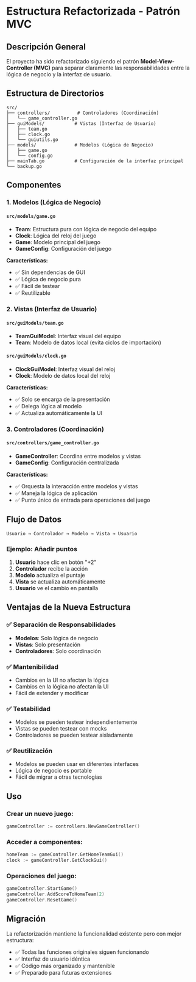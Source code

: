 # Estructura Refactorizada - Patrón MVC

## Descripción General

El proyecto ha sido refactorizado siguiendo el patrón **Model-View-Controller (MVC)** para separar claramente las responsabilidades entre la lógica de negocio y la interfaz de usuario.

## Estructura de Directorios

```
src/
├── controllers/          # Controladores (Coordinación)
│   └── game_controller.go
├── guiModels/           # Vistas (Interfaz de Usuario)
│   ├── team.go
│   ├── clock.go
│   └── guiutils.go
├── models/              # Modelos (Lógica de Negocio)
│   ├── game.go
│   └── config.go
├── mainTab.go           # Configuración de la interfaz principal
└── backup.go
```

## Componentes

### 1. Modelos (Lógica de Negocio)

#### `src/models/game.go`

- **Team**: Estructura pura con lógica de negocio del equipo
- **Clock**: Lógica del reloj del juego
- **Game**: Modelo principal del juego
- **GameConfig**: Configuración del juego

**Características:**

- ✅ Sin dependencias de GUI
- ✅ Lógica de negocio pura
- ✅ Fácil de testear
- ✅ Reutilizable

### 2. Vistas (Interfaz de Usuario)

#### `src/guiModels/team.go`

- **TeamGuiModel**: Interfaz visual del equipo
- **Team**: Modelo de datos local (evita ciclos de importación)

#### `src/guiModels/clock.go`

- **ClockGuiModel**: Interfaz visual del reloj
- **Clock**: Modelo de datos local del reloj

**Características:**

- ✅ Solo se encarga de la presentación
- ✅ Delega lógica al modelo
- ✅ Actualiza automáticamente la UI

### 3. Controladores (Coordinación)

#### `src/controllers/game_controller.go`

- **GameController**: Coordina entre modelos y vistas
- **GameConfig**: Configuración centralizada

**Características:**

- ✅ Orquesta la interacción entre modelos y vistas
- ✅ Maneja la lógica de aplicación
- ✅ Punto único de entrada para operaciones del juego

## Flujo de Datos

```
Usuario → Controlador → Modelo → Vista → Usuario
```

### Ejemplo: Añadir puntos

1. **Usuario** hace clic en botón "+2"
2. **Controlador** recibe la acción
3. **Modelo** actualiza el puntaje
4. **Vista** se actualiza automáticamente
5. **Usuario** ve el cambio en pantalla

## Ventajas de la Nueva Estructura

### ✅ Separación de Responsabilidades

- **Modelos**: Solo lógica de negocio
- **Vistas**: Solo presentación
- **Controladores**: Solo coordinación

### ✅ Mantenibilidad

- Cambios en la UI no afectan la lógica
- Cambios en la lógica no afectan la UI
- Fácil de extender y modificar

### ✅ Testabilidad

- Modelos se pueden testear independientemente
- Vistas se pueden testear con mocks
- Controladores se pueden testear aisladamente

### ✅ Reutilización

- Modelos se pueden usar en diferentes interfaces
- Lógica de negocio es portable
- Fácil de migrar a otras tecnologías

## Uso

### Crear un nuevo juego:

```go
gameController := controllers.NewGameController()
```

### Acceder a componentes:

```go
homeTeam := gameController.GetHomeTeamGui()
clock := gameController.GetClockGui()
```

### Operaciones del juego:

```go
gameController.StartGame()
gameController.AddScoreToHomeTeam(2)
gameController.ResetGame()
```

## Migración

La refactorización mantiene la funcionalidad existente pero con mejor estructura:

- ✅ Todas las funciones originales siguen funcionando
- ✅ Interfaz de usuario idéntica
- ✅ Código más organizado y mantenible
- ✅ Preparado para futuras extensiones
